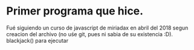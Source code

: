 # Primer programa que hice. 

Fué siguiendo un curso de javascript de miriadax en abril del 2018 segun creacion del archivo (no uśe git, pues ni sabia de su existencia :D).
blackjack() para ejecutar
